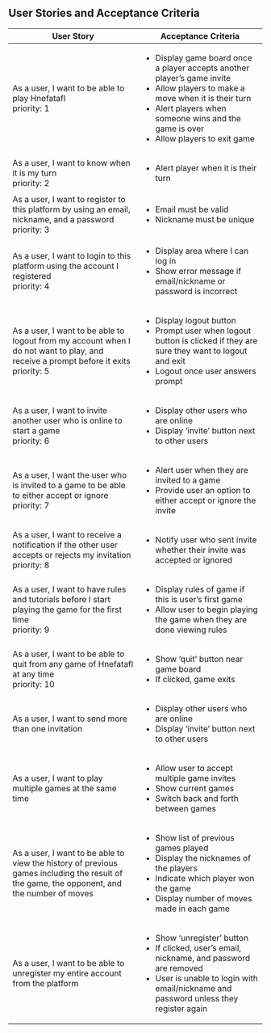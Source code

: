 ## User Stories and Acceptance Criteria

User Story | Acceptance Criteria
--- | ---
As a user, I want to be able to play Hnefatafl <br>priority: 1| <ul><li>Display game board once a player accepts another player’s game invite</li><li>Allow players to make a move when it is their turn</li><li>Alert players when someone wins and the game is over</li><li>Allow players to exit game</li></ul>
As a user, I want to know when it is my turn <br>priority: 2 | <ul><li>Alert player when it is their turn</li></ul>
As a user, I want to register to this platform by using an email, nickname, and a password <br>priority: 3 | <ul><li>Email must be valid</li><li>Nickname must be unique </li></ul>
As a user, I want to login to this platform using the account I registered <br>priority: 4 | <ul><li>Display area where I can log in</li><li>Show error message if email/nickname or password is incorrect</li></ul>
As a user, I want to be able to logout from my account when I do not want to play, and receive a prompt before it exits <br>priority: 5 | <ul><li>Display logout button</li><li>Prompt user when logout button is clicked if they are sure they want to logout and exit</li><li>Logout once user answers prompt</li></ul>
As a user, I want to invite another user who is online to start a game <br>priority: 6 | <ul><li>Display other users who are online</li><li>Display ‘invite’ button next to other users</li></ul>
As a user, I want the user who is invited to a game to be able to either accept or ignore <br>priority: 7 | <ul><li>Alert user when they are invited to a game</li><li>Provide user an option to either accept or ignore the invite</li></ul>
As a user, I want to receive a notification if the other user accepts or rejects my invitation <br>priority: 8 | <ul><li>Notify user who sent invite whether their invite was accepted or ignored</li></ul>
As a user, I want to have rules and tutorials before I start playing the game for the first time <br>priority: 9 | <ul><li>Display rules of game if this is user’s first game</li><li>Allow user to begin playing the game when they are done viewing rules</li></ul>
As a user, I want to be able to quit from any game of Hnefatafl at any time <br>priority: 10 | <ul><li>Show ‘quit’ button near game board</li><li>If clicked, game exits</li></ul>
As a user, I want to send more than one invitation | <ul><li>Display other users who are online</li><li>Display ‘invite’ button next to other users</li></ul>
As a user, I want to play multiple games at the same time | <ul><li>Allow user to accept multiple game invites</li><li>Show current games</li><li>Switch back and forth between games</li></ul>
As a user, I want to be able to view the history of previous games including the result of the game, the opponent, and the number of moves | <ul><li>Show list of previous games played</li><li>Display the nicknames of the players</li><li>Indicate which player won the game</li><li>Display number of moves made in each game</li></ul>
As a user, I want to be able to unregister my entire account from the platform | <ul><li>Show ‘unregister’ button </li><li>If clicked, user’s email, nickname, and password are removed </li><li>User is unable to login with email/nickname and password unless they register again</li></ul>
